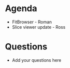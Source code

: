 Agenda
======

* FitBrowser - Roman
* Slice viewer update - Ross

Questions
=========

* Add your questions here
